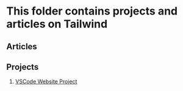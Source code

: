 # This folder contains projects and articles on Tailwind

## Articles


## Projects
 
1. [VSCode Website Project](./VSCode%20Website%20Project/)

